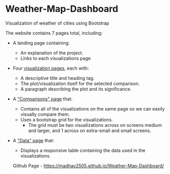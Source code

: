 # Weather-Map-Dashboard
Visualization of weather of cities using Bootstrap 

The website contains 7 pages total, including:

* A landing page containing:
  * An explanation of the project.
  * Links to each visualizations page


* Four [visualization pages](#visualization-pages), each with:
  * A descriptive title and heading tag.
  * The plot/visualization itself for the selected comparison.
  * A paragraph describing the plot and its significance.
	



* A ["Comparisons" page](#comparisons-page) that:
  * Contains all of the visualizations on the same page so we can easily visually compare them.
  * Uses a bootstrap grid for the visualizations.
    * The grid must be two visualizations across on screens medium and larger, and 1 across on extra-small and small screens.



* A ["Data" page](#data-page) that:
  * Displays a responsive table containing the data used in the visualizations.


  Github Page - https://madhav2505.github.io/Weather-Map-Dashboard/
